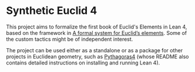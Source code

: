 # Synthetic Euclid 4

This project aims to formalize the first book of Euclid's Elements in Lean 4, based on the framework in [A formal system for Euclid’s elements](https://www.cambridge.org/core/services/aop-cambridge-core/content/view/07CA7E5F8E1C5C2EB632E1005CBE7BEF/S1755020309990098a.pdf/div-class-title-a-formal-system-for-euclid-s-span-class-italic-elements-span-div.pdf). Some of the custom tactics might be of independent interest.

The project can be used either as a standalone or as a package for other projects in Euclidean geometry, such as [Pythagoras4](https://github.com/ianjauslin-rutgers/pythagoras4) (whose README also contains detailed instructions on installing and running Lean 4).
